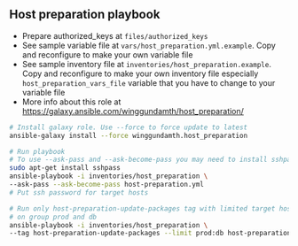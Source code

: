 Host preparation playbook
---------------------------------------------------------------------------

- Prepare authorized_keys at ```files/authorized_keys```
- See sample variable file at ```vars/host_preparation.yml.example```. Copy and reconfigure to make your own variable file
- See sample inventory file at ```inventories/host_preparation.example```. Copy and reconfigure to make your own inventory file especially ```host_preparation_vars_file``` variable that you have to change to your variable file
- More info about this role at https://galaxy.ansible.com/winggundamth/host_preparation/

```bash
# Install galaxy role. Use --force to force update to latest
ansible-galaxy install --force winggundamth.host_preparation

# Run playbook
# To use --ask-pass and --ask-become-pass you may need to install sshpass
sudo apt-get install sshpass
ansible-playbook -i inventories/host_preparation \
--ask-pass --ask-become-pass host-preparation.yml
# Put ssh password for target hosts

# Run only host-preparation-update-packages tag with limited target hosts
# on group prod and db
ansible-playbook -i inventories/host_preparation \
--tag host-preparation-update-packages --limit prod:db host-preparation.yml
```
